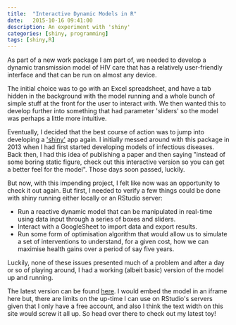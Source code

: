 ```yaml
---
title:  "Interactive Dynamic Models in R"
date:   2015-10-16 09:41:00
description: An experiment with 'shiny'
categories: [shiny, programming]
tags: [shiny,R]
---
```


As part of a new work package I am part of, we needed to develop a dynamic transmission model of HIV care that has a relatively user-friendly interface and that can be run on almost any device.

The initial choice was to go with an Excel spreadsheet, and have a tab hidden in the background with the model running and a whole bunch of simple stuff at the front for the user to interact with. We then wanted this to develop further into something that had parameter 'sliders' so the model was perhaps a little more intuitive.

Eventually, I decided that the best course of action was to jump into developing a ['shiny'](http://shiny.rstudio.com/) app again. I initially messed around with this package in 2013 when I had first started developing models of infectious diseases. Back then, I had this idea of publishing a paper and then saying "instead of some boring static figure, check out this interactive version so you can get a better feel for the model". Those days soon passed, luckily.

But now, with this impending project, I felt like now was an opportunity to check it out again. But first, I needed to verify a few things could be done with shiny running either locally or an RStudio server:

- Run a reactive dynamic model that can be manipulated in real-time using data input through a series of boxes and sliders.
- Interact with a GoogleSheet to import data and export results.
- Run some form of optimisation algorithm that would allow us to simulate a set of interventions to understand, for a given cost, how we can maximise health gains over a period of say five years.

Luckily, none of these issues presented much of a problem and after a day or so of playing around, I had a working (albeit basic) version of the model up and running.

The latest version can be found [here](https://jackolney.shinyapps.io/ShinyCascade). I would embed the model in an iframe here but, there are limits on the up-time I can use on RStudio's servers given that I only have a free account, and also I think the text width on this site would screw it all up. So head over there to check out my latest toy!
